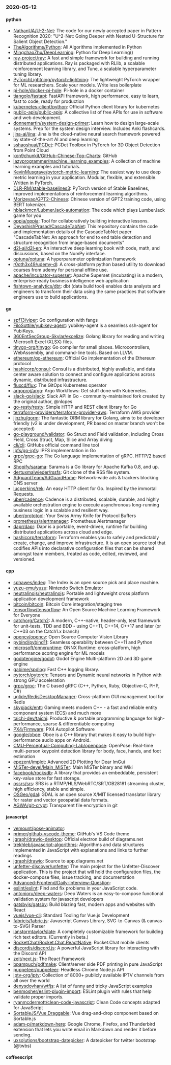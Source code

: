 ### 2020-05-12

#### python
* [NathanUA/U-2-Net](https://github.com/NathanUA/U-2-Net): The code for our newly accepted paper in Pattern Recognition 2020: "U^2-Net: Going Deeper with Nested U-Structure for Salient Object Detection."
* [TheAlgorithms/Python](https://github.com/TheAlgorithms/Python): All Algorithms implemented in Python
* [MingchaoZhu/DeepLearning](https://github.com/MingchaoZhu/DeepLearning): Python for Deep Learning() 
* [ray-project/ray](https://github.com/ray-project/ray): A fast and simple framework for building and running distributed applications. Ray is packaged with RLlib, a scalable reinforcement learning library, and Tune, a scalable hyperparameter tuning library.
* [PyTorchLightning/pytorch-lightning](https://github.com/PyTorchLightning/pytorch-lightning): The lightweight PyTorch wrapper for ML researchers. Scale your models. Write less boilerplate
* [pi-hole/docker-pi-hole](https://github.com/pi-hole/docker-pi-hole): Pi-hole in a docker container
* [tiangolo/fastapi](https://github.com/tiangolo/fastapi): FastAPI framework, high performance, easy to learn, fast to code, ready for production
* [kubernetes-client/python](https://github.com/kubernetes-client/python): Official Python client library for kubernetes
* [public-apis/public-apis](https://github.com/public-apis/public-apis): A collective list of free APIs for use in software and web development.
* [donnemartin/system-design-primer](https://github.com/donnemartin/system-design-primer): Learn how to design large-scale systems. Prep for the system design interview. Includes Anki flashcards.
* [jina-ai/jina](https://github.com/jina-ai/jina): Jina is the cloud-native neural search framework powered by state-of-the-art AI and deep learning
* [sshaoshuai/PCDet](https://github.com/sshaoshuai/PCDet): PCDet Toolbox in PyTorch for 3D Object Detection from Point Cloud
* [kon9chunkit/GitHub-Chinese-Top-Charts](https://github.com/kon9chunkit/GitHub-Chinese-Top-Charts):  GitHub
* [lazyprogrammer/machine_learning_examples](https://github.com/lazyprogrammer/machine_learning_examples): A collection of machine learning examples and tutorials.
* [KevinMusgrave/pytorch-metric-learning](https://github.com/KevinMusgrave/pytorch-metric-learning): The easiest way to use deep metric learning in your application. Modular, flexible, and extensible. Written in PyTorch.
* [DLR-RM/stable-baselines3](https://github.com/DLR-RM/stable-baselines3): PyTorch version of Stable Baselines, improved implementations of reinforcement learning algorithms.
* [Morizeyao/GPT2-Chinese](https://github.com/Morizeyao/GPT2-Chinese): Chinese version of GPT2 training code, using BERT tokenizer.
* [hblackmcn/LubmerJack-automation](https://github.com/hblackmcn/LubmerJack-automation): The code which plays LumberJack game for you
* [oppia/oppia](https://github.com/oppia/oppia): Tool for collaboratively building interactive lessons.
* [DevashishPrasad/CascadeTabNet](https://github.com/DevashishPrasad/CascadeTabNet): This repository contains the code and implementation details of the CascadeTabNet paper "CascadeTabNet: An approach for end to end table detection and structure recognition from image-based documents"
* [d2l-ai/d2l-en](https://github.com/d2l-ai/d2l-en): An interactive deep learning book with code, math, and discussions, based on the NumPy interface.
* [optuna/optuna](https://github.com/optuna/optuna): A hyperparameter optimization framework
* [r0oth3x49/udemy-dl](https://github.com/r0oth3x49/udemy-dl): A cross-platform python based utility to download courses from udemy for personal offline use.
* [apache/incubator-superset](https://github.com/apache/incubator-superset): Apache Superset (incubating) is a modern, enterprise-ready business intelligence web application
* [fishtown-analytics/dbt](https://github.com/fishtown-analytics/dbt): dbt (data build tool) enables data analysts and engineers to transform their data using the same practices that software engineers use to build applications.

#### go
* [spf13/viper](https://github.com/spf13/viper): Go configuration with fangs
* [FiloSottile/yubikey-agent](https://github.com/FiloSottile/yubikey-agent): yubikey-agent is a seamless ssh-agent for YubiKeys.
* [360EntSecGroup-Skylar/excelize](https://github.com/360EntSecGroup-Skylar/excelize): Golang library for reading and writing Microsoft Excel (XLSX) files.
* [tinygo-org/tinygo](https://github.com/tinygo-org/tinygo): Go compiler for small places. Microcontrollers, WebAssembly, and command-line tools. Based on LLVM.
* [ethereum/go-ethereum](https://github.com/ethereum/go-ethereum): Official Go implementation of the Ethereum protocol
* [hashicorp/consul](https://github.com/hashicorp/consul): Consul is a distributed, highly available, and data center aware solution to connect and configure applications across dynamic, distributed infrastructure.
* [fluxcd/flux](https://github.com/fluxcd/flux): The GitOps Kubernetes operator
* [argoproj/argo](https://github.com/argoproj/argo): Argo Workflows: Get stuff done with Kubernetes.
* [slack-go/slack](https://github.com/slack-go/slack): Slack API in Go - community-maintained fork created by the original author, @nlopes
* [go-resty/resty](https://github.com/go-resty/resty): Simple HTTP and REST client library for Go
* [terraform-providers/terraform-provider-aws](https://github.com/terraform-providers/terraform-provider-aws): Terraform AWS provider
* [jinzhu/gorm](https://github.com/jinzhu/gorm): The fantastic ORM library for Golang, aims to be developer friendly (v2 is under development, PR based on master branch won't be accepted)
* [go-playground/validator](https://github.com/go-playground/validator): Go Struct and Field validation, including Cross Field, Cross Struct, Map, Slice and Array diving
* [cli/cli](https://github.com/cli/cli): GitHubs official command line tool
* [ipfs/go-ipfs](https://github.com/ipfs/go-ipfs): IPFS implementation in Go
* [grpc/grpc-go](https://github.com/grpc/grpc-go): The Go language implementation of gRPC. HTTP/2 based RPC
* [Shopify/sarama](https://github.com/Shopify/sarama): Sarama is a Go library for Apache Kafka 0.8, and up.
* [dertuxmalwieder/rssfs](https://github.com/dertuxmalwieder/rssfs): Git clone of the RSS file system.
* [AdguardTeam/AdGuardHome](https://github.com/AdguardTeam/AdGuardHome): Network-wide ads & trackers blocking DNS server
* [lucperkins/rek](https://github.com/lucperkins/rek): An easy HTTP client for Go. Inspired by the immortal Requests.
* [uber/cadence](https://github.com/uber/cadence): Cadence is a distributed, scalable, durable, and highly available orchestration engine to execute asynchronous long-running business logic in a scalable and resilient way.
* [uber/prototool](https://github.com/uber/prototool): Your Swiss Army Knife for Protocol Buffers
* [prometheus/alertmanager](https://github.com/prometheus/alertmanager): Prometheus Alertmanager
* [dapr/dapr](https://github.com/dapr/dapr): Dapr is a portable, event-driven, runtime for building distributed applications across cloud and edge.
* [hashicorp/terraform](https://github.com/hashicorp/terraform): Terraform enables you to safely and predictably create, change, and improve infrastructure. It is an open source tool that codifies APIs into declarative configuration files that can be shared amongst team members, treated as code, edited, reviewed, and versioned.

#### cpp
* [sphawes/index](https://github.com/sphawes/index): The Index is an open source pick and place machine.
* [yuzu-emu/yuzu](https://github.com/yuzu-emu/yuzu): Nintendo Switch Emulator
* [neutralinojs/neutralinojs](https://github.com/neutralinojs/neutralinojs): Portable and lightweight cross platform application development framework
* [bitcoin/bitcoin](https://github.com/bitcoin/bitcoin): Bitcoin Core integration/staging tree
* [tensorflow/tensorflow](https://github.com/tensorflow/tensorflow): An Open Source Machine Learning Framework for Everyone
* [catchorg/Catch2](https://github.com/catchorg/Catch2): A modern, C++-native, header-only, test framework for unit-tests, TDD and BDD - using C++11, C++14, C++17 and later (or C++03 on the Catch1.x branch)
* [opencv/opencv](https://github.com/opencv/opencv): Open Source Computer Vision Library
* [pybind/pybind11](https://github.com/pybind/pybind11): Seamless operability between C++11 and Python
* [microsoft/onnxruntime](https://github.com/microsoft/onnxruntime): ONNX Runtime: cross-platform, high performance scoring engine for ML models
* [godotengine/godot](https://github.com/godotengine/godot): Godot Engine  Multi-platform 2D and 3D game engine
* [gabime/spdlog](https://github.com/gabime/spdlog): Fast C++ logging library.
* [pytorch/pytorch](https://github.com/pytorch/pytorch): Tensors and Dynamic neural networks in Python with strong GPU acceleration
* [grpc/grpc](https://github.com/grpc/grpc): The C based gRPC (C++, Python, Ruby, Objective-C, PHP, C#)
* [uglide/RedisDesktopManager](https://github.com/uglide/RedisDesktopManager):  Cross-platform GUI management tool for Redis
* [skypjack/entt](https://github.com/skypjack/entt): Gaming meets modern C++ - a fast and reliable entity component system (ECS) and much more
* [taichi-dev/taichi](https://github.com/taichi-dev/taichi): Productive & portable programming language for high-performance, sparse & differentiable computing
* [PX4/Firmware](https://github.com/PX4/Firmware): PX4 Autopilot Software
* [google/oboe](https://github.com/google/oboe): Oboe is a C++ library that makes it easy to build high-performance audio apps on Android.
* [CMU-Perceptual-Computing-Lab/openpose](https://github.com/CMU-Perceptual-Computing-Lab/openpose): OpenPose: Real-time multi-person keypoint detection library for body, face, hands, and foot estimation
* [epezent/implot](https://github.com/epezent/implot): Advanced 2D Plotting for Dear ImGui
* [MiSTer-devel/Main_MiSTer](https://github.com/MiSTer-devel/Main_MiSTer): Main MiSTer binary and Wiki
* [facebook/rocksdb](https://github.com/facebook/rocksdb): A library that provides an embeddable, persistent key-value store for fast storage.
* [ossrs/srs](https://github.com/ossrs/srs): SRS is a RTMP/HLS/WebRTC/SRT/GB28181 streaming cluster, high efficiency, stable and simple.
* [OSGeo/gdal](https://github.com/OSGeo/gdal): GDAL is an open source X/MIT licensed translator library for raster and vector geospatial data formats.
* [AGWA/git-crypt](https://github.com/AGWA/git-crypt): Transparent file encryption in git

#### javascript
* [yemount/pose-animator](https://github.com/yemount/pose-animator): 
* [primer/github-vscode-theme](https://github.com/primer/github-vscode-theme): GitHub's VS Code theme
* [jgraph/drawio-desktop](https://github.com/jgraph/drawio-desktop): Official electron build of diagrams.net
* [trekhleb/javascript-algorithms](https://github.com/trekhleb/javascript-algorithms):  Algorithms and data structures implemented in JavaScript with explanations and links to further readings
* [jgraph/drawio](https://github.com/jgraph/drawio): Source to app.diagrams.net
* [unfetter-discover/unfetter](https://github.com/unfetter-discover/unfetter): The main project for the Unfetter-Discover application. This is the project that will hold the configuration files, the docker-compose files, issue tracking, and documentation
* [Advanced-Frontend/Daily-Interview-Question](https://github.com/Advanced-Frontend/Daily-Interview-Question): 
* [eslint/eslint](https://github.com/eslint/eslint): Find and fix problems in your JavaScript code.
* [antonioru/deep-waters](https://github.com/antonioru/deep-waters): Deep Waters is an easy-to-compose functional validation system for javascript developers 
* [gatsbyjs/gatsby](https://github.com/gatsbyjs/gatsby): Build blazing fast, modern apps and websites with React
* [vuejs/vue-cli](https://github.com/vuejs/vue-cli):  Standard Tooling for Vue.js Development
* [fabricjs/fabric.js](https://github.com/fabricjs/fabric.js): Javascript Canvas Library, SVG-to-Canvas (& canvas-to-SVG) Parser
* [ianstormtaylor/slate](https://github.com/ianstormtaylor/slate): A completely customizable framework for building rich text editors. (Currently in beta.)
* [RocketChat/Rocket.Chat.ReactNative](https://github.com/RocketChat/Rocket.Chat.ReactNative): Rocket.Chat mobile clients
* [discordjs/discord.js](https://github.com/discordjs/discord.js): A powerful JavaScript library for interacting with the Discord API
* [zeit/next.js](https://github.com/zeit/next.js): The React Framework
* [bpampuch/pdfmake](https://github.com/bpampuch/pdfmake): Client/server side PDF printing in pure JavaScript
* [puppeteer/puppeteer](https://github.com/puppeteer/puppeteer): Headless Chrome Node.js API
* [iptv-org/iptv](https://github.com/iptv-org/iptv): Collection of 8000+ publicly available IPTV channels from all over the world
* [denysdovhan/wtfjs](https://github.com/denysdovhan/wtfjs): A list of funny and tricky JavaScript examples
* [benmosher/eslint-plugin-import](https://github.com/benmosher/eslint-plugin-import): ESLint plugin with rules that help validate proper imports.
* [ryanmcdermott/clean-code-javascript](https://github.com/ryanmcdermott/clean-code-javascript):  Clean Code concepts adapted for JavaScript
* [SortableJS/Vue.Draggable](https://github.com/SortableJS/Vue.Draggable): Vue drag-and-drop component based on Sortable.js
* [adam-p/markdown-here](https://github.com/adam-p/markdown-here): Google Chrome, Firefox, and Thunderbird extension that lets you write email in Markdown and render it before sending.
* [uxsolutions/bootstrap-datepicker](https://github.com/uxsolutions/bootstrap-datepicker): A datepicker for twitter bootstrap (@twbs)

#### coffeescript
